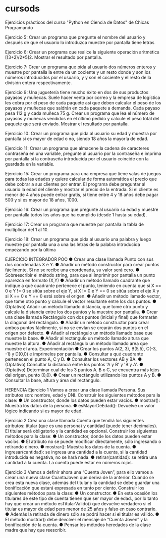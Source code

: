 # cursods
Ejercicios prácticos del curso "Python en Ciencia de Datos" de Chicas Programando

Ejercicio 5:
Crear un programa que pregunte el nombre del usuario y después de que el usuario lo
introduzca muestre por pantalla <NOMBRE> tiene <n> letras.

Ejercicio 6:
Crear un programa que realice la siguiente operación aritmética [(3+2)/2*5]2. Mostrar el
resultado por pantalla.

Ejercicio 7:
Crear un programa que pida al usuario dos números enteros y muestre por pantalla la
<n> entre <m> da un cociente <c> y un resto <r> donde <n> y <m> son los números
introducidos por el usuario, y <c> y <r> son el cociente y el resto de la división entera
respectivamente.

Ejercicio 9:
Una juguetería tiene mucho éxito en dos de sus productos: payasos y muñecas. Suele
hacer venta por correo y la empresa de logística les cobra por el peso de cada paquete
así que deben calcular el peso de los payasos y muñecas que saldrán en cada paquete
a demanda. Cada payaso pesa 112 g y cada muñeca 75 g. Crear un programa que lea
el número de payasos y muñecas vendidos en el último pedido y calcule el peso total
del paquete que será enviado. Mostrar el resultado por pantalla.

Ejercicio 10:
Crear un programa que pida al usuario su edad y muestra por pantalla si es mayor de
edad o no, siendo 18 años la mayoría de edad.

Ejercicio 11:
Crear un programa que almacene la cadena de caracteres contraseña en una variable,
pregunte al usuario por la contraseña e imprima por pantalla si la contraseña
introducida por el usuario coincide con la guardada en la variable.

Ejercicio 15:
Crear un programa para una empresa que tiene salas de juegos para todas las edades
y quiere calcular de forma automática el precio que debe cobrar a sus clientes por
entrar. El programa debe preguntar al usuario la edad del cliente y mostrar el precio de
la entrada. Si el cliente es menor de 4 años puede entrar gratis, si tiene entre 4 y 18
años debe pagar 500 y si es mayor de 18 años, 1000.

Ejercicio 16:
Crear un programa que pregunte al usuario su edad y muestre por pantalla todos los
años que ha cumplido (desde 1 hasta su edad).

Ejercicio 17:
Crear un programa que muestre por pantalla la tabla de multiplicar del 1 al 10.

Ejercicio 18:
Crear un programa que pida al usuario una palabra y luego muestre por pantalla una a
una las letras de la palabra introducida empezando por la última

EJERCICIO INTEGRADOR POO
● Crear una clase llamada Punto con sus dos coordenadas X e Y.
● Añadir un método constructor para crear puntos fácilmente. Si no se recibe una
coordenada, su valor será cero.
● Sobreescribir el método string, para que al imprimir por pantalla un punto
aparezca en formato (X,Y)
● Añadir un método llamado cuadrante que indique a qué cuadrante pertenece el
punto, teniendo en cuenta que si X == 0 e Y != 0 se sitúa sobre el eje Y, si X != 0
e Y == 0 se sitúa sobre el eje X y si X == 0 e Y == 0 está sobre el origen.
● Añadir un método llamado vector, que tome otro punto y calcule el vector
resultante entre los dos puntos.
● (Optativo) Añadir un método llamado distancia, que tome otro punto y calcule la
distancia entre los dos puntos y la muestre por pantalla. 
● Crear una clase llamada Rectángulo con dos puntos (inicial y final) que
formarán la diagonal del rectángulo.
● Añadir un método constructor para crear ambos puntos fácilmente, si no se
envían se crearán dos puntos en el origen por defecto.
● Añadir al rectángulo un método llamado base que muestre la base.
● Añadir al rectángulo un método llamado altura que muestre la altura.
● Añadir al rectángulo un método llamado area que muestre el area.
Experimentación
● Crear los puntos A(2, 3), B(5,5), C(-3, -1) y D(0,0) e imprimelos por pantalla.
● Consultar a qué cuadrante pertenecen el punto A, C y D.
● Consultar los vectores AB y BA.
● (Optativo) Consultar la distancia entre los puntos 'A y B' y 'B y A'.
● (Optativo) Determinar cual de los 3 puntos A, B o C, se encuentra más lejos del
origen, punto (0,0).
● Crear un rectángulo utilizando los puntos A y B.
● Consultar la base, altura y área del rectángulo.

HERENCIA
Ejercicio 1
Vamos a crear una clase llamada Persona. Sus atributos son: nombre, edad y DNI.
Construir los siguientes métodos para la clase:
● Un constructor, donde los datos pueden estar vacíos.
● mostrar(): Muestra los datos de la persona.
● esMayorDeEdad(): Devuelve un valor lógico indicando si es mayor de edad.

Ejercicio 2
Crea una clase llamada Cuenta que tendrá los siguientes atributos: titular (que es una
persona) y cantidad (puede tener decimales). El titular será obligatorio y la cantidad es
opcional. Construir los siguientes métodos para la clase:
● Un constructor, donde los datos pueden estar vacíos.
● El atributo no se puede modificar directamente, sólo ingresando o retirando
dinero.
● mostrar(): Muestra los datos de la cuenta.
● ingresar(cantidad): se ingresa una cantidad a la cuenta, si la cantidad introducida
es negativa, no se hará nada.
● retirar(cantidad): se retira una cantidad a la cuenta. La cuenta puede estar en
números rojos.

Ejercicio 3
Vamos a definir ahora una “Cuenta Joven”, para ello vamos a crear una nueva clase
CuantaJoven que deriva de la anterior. Cuando se crea esta nueva clase, además del
titular y la cantidad se debe guardar una bonificación que estará expresada en tanto por
ciento. Construir los siguientes métodos para la clase:
● Un constructor.
● En esta ocasión los titulares de este tipo de cuenta tienen que ser mayor de
edad., por lo tanto hay que crear un método esTitularValido() que devuelve
verdadero si el titular es mayor de edad pero menor de 25 años y falso en caso
contrario.
● Además la retirada de dinero sólo se podrá hacer si el titular es válido.
● El método mostrar() debe devolver el mensaje de “Cuenta Joven” y la
bonificación de la cuenta.
● Pensar los métodos heredados de la clase madre que hay que reescribir.
